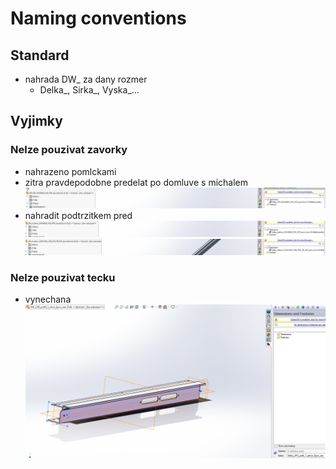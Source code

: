 # Naming conventions
## Standard
- nahrada DW_ za dany rozmer
  - Delka_, Sirka_, Vyska_...
## Vyjimky
### Nelze pouzivat zavorky
- nahrazeno pomlckami
- zitra pravdepodobne predelat po domluve s michalem
![alt text](image-1.png)
- nahradit podtrzitkem pred
![alt text](image-3.png)
![alt text](image-2.png)

### Nelze pouzivat tecku
- vynechana
![alt text](image.png)